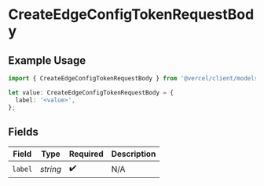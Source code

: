 # CreateEdgeConfigTokenRequestBody

## Example Usage

```typescript
import { CreateEdgeConfigTokenRequestBody } from '@vercel/client/models/operations';

let value: CreateEdgeConfigTokenRequestBody = {
  label: '<value>',
};
```

## Fields

| Field   | Type     | Required           | Description |
| ------- | -------- | ------------------ | ----------- |
| `label` | _string_ | :heavy_check_mark: | N/A         |
